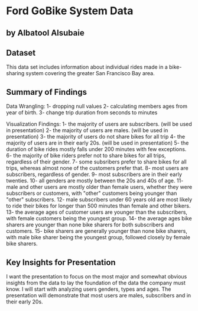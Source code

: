 # Ford GoBike System Data
## by Albatool Alsubaie


## Dataset

This data set includes information about individual rides made in a bike-sharing system covering the greater San Francisco Bay area.

## Summary of Findings

Data Wrangling:
1- dropping null values
2- calculating members ages from year of birth.
3- change trip duration from seconds to minutes

Visualization Findings:
1- the majority of users are subscribers. (will be used in presentation)
2- the majority of users are males. (will be used in presentation)
3- the majority of users do not share bikes for all trip
4- the majority of users are in their early 20s. (will be used in presentation)
5- the duration of bike rides mostly falls under 200 minutes with few exceptions.
6- the majority of bike riders prefer not to share bikes for all trips, regardless of their gender.
7- some subsribers prefer to share bikes for all trips, whereas almost none of the customers prefer that.
8- most users are subscribers, regardless of gender.
9- most subscribers are in their early twenties.
10- all genders are mostly between the 20s and 40s of age.
11- male and other users are mostly older than female users, whether they were subscribers or customers, with "other" customers being younger than "other" subscribers.
12- male subscribers under 60 years old are most likely to ride their bikes for longer than 500 minutes than female and other bikers.
13- the average ages of customer users are younger than the subscribers, with female customers being the youngest group.
14- the average ages bike sharers are younger than none bike sharers for both subscribers and customers.
15- bike sharers are generally younger than none bike sharers, with male bike sharer being the youngest group, followed closely by female bike sharers.


## Key Insights for Presentation

I want the presentation to focus on the most major and somewhat obvious insights from the data to lay the foundation of the data the company must know. I will start with analyzing users genders, types and ages. The presentation will demonstrate that most users are males, subscribers and in their early 20s.